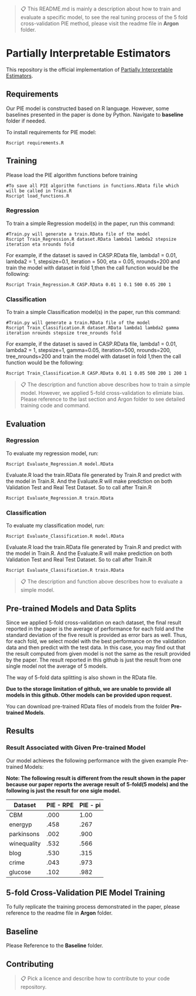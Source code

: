 >📋  This README.md is mainly a description about how to train and evaluate a specific model, to see the real tuning process of the 5 fold cross-validation PIE method, please visit the readme file in **Argon** folder.

# Partially Interpretable Estimators

This repository is the official implementation of [Partially Interpretable Estimators](https://arxiv.org/abs/2030.12345). 

<!-- 
>📋  Optional: include a graphic explaining your approach/main result, bibtex entry, link to demos, blog posts and tutorials
-->
## Requirements

Our PIE model is constructed based on R language. However, some baselines presented in the paper is done by Python. Navigate to **baseline** folder if needed.

To install requirements for PIE model:

```setup
Rscript requirements.R
```

<!-- 
>📋  Describe how to set up the environment, e.g. pip/conda/docker commands, download datasets, etc...
-->
## Training
Please load the PIE algorithm functions before training

```train
#To save all PIE algorithm functions in functions.RData file which will be called in Train.R
Rscript load_functions.R 
```

### Regression
To train a simple Regression model(s) in the paper, run this command:

```train
#Train.py will generate a train.RData file of the model
Rscript Train_Regression.R dataset.RData lambda1 lambda2 stepsize iteration eta nrounds fold
```

For example, if the dataset is saved in CASP.RData file, lambda1 = 0.01, lambda2 = 1, stepsize=0.1, iteration = 500, eta = 0.05, nrounds=200 and train the model with dataset in fold 1,then the call function would be the following:

```train
Rscript Train_Regression.R CASP.RData 0.01 1 0.1 500 0.05 200 1
```

### Classification
To train a simple Classification model(s) in the paper, run this command:

```train
#Train.py will generate a train.RData file of the model
Rscript Train_Classification.R dataset.RData lambda1 lambda2 gamma iteration nrounds stepsize tree_nrounds fold
```

For example, if the dataset is saved in CASP.RData file, lambda1 = 0.01, lambda2 = 1, stepsize=1, gamma=0.05, iteration=500, nrounds=200, tree_nrounds=200 and train the model with dataset in fold 1,then the call function would be the following:


```train
Rscript Train_Classification.R CASP.RData 0.01 1 0.05 500 200 1 200 1
```

>📋  The description and function above describes how to train a simple model. However, we applied 5-fold cross-validation to elimiate bias. Please reference to the last section and Argon folder to see detailed training code and command.

## Evaluation

### Regression
To evaluate my regression model, run:

```eval
Rscript Evaluate_Regression.R model.RData
```

Evaluate.R load the train.RData file generated by Train.R and predict with the model in Train.R. And the Evaluate.R will make prediction on both Validation Test and Real Test Dataset. So to call after Train.R

```eval
Rscript Evaluate_Regression.R train.RData
```

### Classification
To evaluate my classification model, run:

```eval
Rscript Evaluate_Classification.R model.RData
```

Evaluate.R load the train.RData file generated by Train.R and predict with the model in Train.R. And the Evaluate.R will make prediction on both Validation Test and Real Test Dataset. So to call after Train.R

```eval
Rscript Evaluate_Classification.R train.RData
```

>📋  The description and function above describes how to evaluate a simple model.

## Pre-trained Models and Data Splits
Since we applied 5-fold cross-validation on each dataset, the final result reported in the paper is the average of performance for each fold and the standard deviation of the five result is provided as error bars as well. Thus, for each fold, we select model with the best performance on the validation data and then predict with the test data. In this case, you may find out that the result computed from given model is not the same as the result provided by the paper. The result reported in this github is just the result from one single model not the average of 5 models.

The way of 5-fold data splitting is also shown in the RData file.

**Due to the storage limitation of github, we are unable to provide all models in this github. Other models can be provided upon request.**


You can download pre-trained RData files of models from the folder **Pre-trained Models**.

## Results

### Result Associated with Given Pre-trained Model
Our model achieves the following performance with the given example Pre-trained Models:

**Note: The following result is different from the result shown in the paper because our paper reports the average result of 5-fold(5 models) and the following is just the result for one sigle model.**


| Dataset            |   PIE - RPE     |   PIE - pi     |
| ------------------ |---------------- | -------------- |
| CBM                |     .000        |      1.00      |
| energyp            |     .458        |      .267      |
| parkinsons         |     .002        |      .900      |
| winequality        |     .532        |      .566      |
| blog               |     .530        |      .315      |
| crime              |     .043        |      .973      |
| glucose            |     .102        |      .982      |


<!-- 
>📋  Include a table of results from your paper, and link back to the leaderboard for clarity and context. If your main result is a figure, include that figure and link to the command or notebook to reproduce it. 
-->
## 5-fold Cross-Validation PIE Model Training
To fully replicate the training process demonstrated in the paper, please reference to the readme file in **Argon** folder.

## Baseline
Please Reference to the **Baseline** folder.

## Contributing

>📋  Pick a licence and describe how to contribute to your code repository. 
